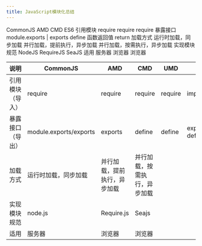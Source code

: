 ```yaml
---
title: JavaScript模块化总结
---
```


CommonJS AMD CMD ES6
引用模块 require require require
暴露接口 module.exports | exports define 函数返回值 return
加载方式 运行时加载，同步加载 并行加载，提前执行，异步加载 并行加载，按需执行，异步加载
实现模块规范 NodeJS RequireJS SeaJS
适用 服务器 浏览器 浏览器

| 说明             | CommonJS               | AMD                          | CMD                          | UMD     | ES6                   |
| ---------------- | ---------------------- | ---------------------------- | ---------------------------- | ------- | --------------------- |
| 引用模块（导入） | require                | require                      | require                      | require | import                |
| 暴露接口（导出） | module.exports/exports | exports                      | define                       | define  | export/export default |
| 加载方式         | 运行时加载，同步加载   | 并行加载，提前执行，异步加载 | 并行加载，按需执行，异步加载 |         |                       |
| 实现模块规范     | node.js                | Require.js                   | Seajs                        |         |                       |
| 适用             | 服务器                 | 浏览器                       | 浏览器                       |         |                       |
